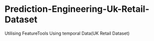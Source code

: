 # Prediction-Engineering-Uk-Retail-Dataset
Utilising FeatureTools Using temporal Data(UK Retail Dataset)
